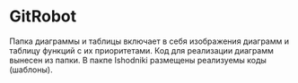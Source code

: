 # GitRobot
Папка диаграммы и таблицы включает в себя изображения диаграмм и таблицу функций с их приоритетами. Код для реализации диаграмм вынесен из папки.
В пакпе Ishodniki размещены реализуемы коды (шаблоны).
